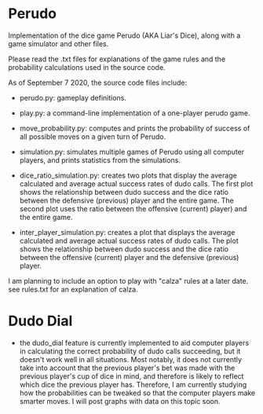 # Perudo

Implementation of the dice game Perudo (AKA Liar's Dice), along with a game simulator and other files.


Please read the .txt files for explanations of the game rules and the probability calculations used in the source code.

As of September 7 2020, the source code files include:

  - perudo.py: gameplay definitions.

  - play.py: a command-line implementation of a one-player perudo game.

  - move_probability.py: computes and prints the probability of success of all possible moves on a given turn of Perudo.

  - simulation.py: simulates multiple games of Perudo using all computer players, and prints statistics from the simulations.
  
  - dice_ratio_simulation.py: creates two plots that display the average calculated and average actual success rates of dudo calls. The first plot shows the relationship between dudo success and the dice ratio between the defensive (previous) player and the entire game. The second plot uses the ratio between the offensive (current) player) and the entire game.
  
  - inter_player_simulation.py: creates a plot that displays the average calculated and average actual success rates of dudo calls. The plot shows the relationship between dudo success and the dice ratio between the offensive (current) player and the defensive (previous) player.

I am planning to include an option to play with "calza" rules at a later date. see rules.txt for an explanation of calza.

# Dudo Dial

  - the dudo_dial feature is currently implemented to aid computer players in calculating the correct probability of dudo calls succeeding, but it doesn't work well in all situations. Most notably, it does not currently take into account that the previous player's bet was made with the previous player's cup of dice in mind, and therefore is likely to reflect which dice the previous player has. Therefore, I am currently studying how the probabilities can be tweaked so that the computer players make smarter moves. I will post graphs with data on this topic soon.
